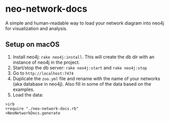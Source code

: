 # neo-network-docs

A simple and human-readable way to load your network diagram into neo4j for visualization and analysis.

## Setup on macOS

1. Install neo4j: `rake neo4j:install`. This will create the db dir with an instance of neo4j in the project.
2. Start/stop the db server: `rake neo4j:start` and `rake neo4j:stop`
3. Go to `http://localhost:7474`
4. Duplicate the `zoo.yml` file and rename with the name of your networks (aka database in neo4j). Also fill in some of the data based on the examples.
5. Load the data:

```
>irb
>require "./neo-network-docs.rb"
>NeoNetworkDocs.generate
```
